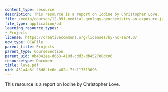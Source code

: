 ```yaml
---
content_type: resource
description: This resource is a report on Iodine by Christopher Love.
file: /media/courses/12-091-medical-geology-geochemistry-an-exposure-january-iap-2006/451a4a6f26d8fe6d482a7fc117313096_love.pdf
file_type: application/pdf
learning_resource_types:
- Projects
license: https://creativecommons.org/licenses/by-nc-sa/4.0/
ocw_type: OCWFile
parent_title: Projects
parent_type: CourseSection
parent_uid: 0b4342ee-d663-410d-cdd3-db452780dc06
resourcetype: Document
title: love.pdf
uid: 451a4a6f-26d8-fe6d-482a-7fc117313096
---
```

This resource is a report on Iodine by Christopher Love.